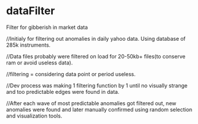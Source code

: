 # dataFilter
Filter for gibberish in market data

//Initialy for filtering out anomalies in daily yahoo data. Using database of 285k instruments.

//Data files probably were filtered on load for 20-50kb+ files(to conserve ram or avoid useless data). 

//filtering = considering data point or period useless.

//Dev process was making 1 filtering function by 1 until no visually strange and too predictable edges were found in data. 

//After each wave of most predictable anomalies got filtered out, new anomalies were found and later manually confirmed using random selection and visualization tools.
